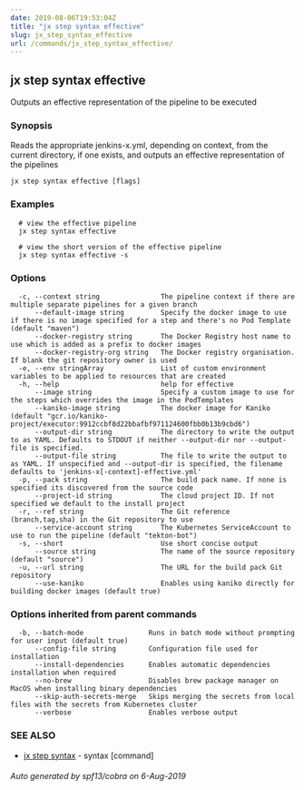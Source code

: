 ```yaml
---
date: 2019-08-06T19:53:04Z
title: "jx step syntax effective"
slug: jx_step_syntax_effective
url: /commands/jx_step_syntax_effective/
---
```

## jx step syntax effective

Outputs an effective representation of the pipeline to be executed

### Synopsis

Reads the appropriate jenkins-x.yml, depending on context, from the current directory, if one exists, and outputs an effective representation of the pipelines

```
jx step syntax effective [flags]
```

### Examples

```
  # view the effective pipeline
  jx step syntax effective
  
  # view the short version of the effective pipeline
  jx step syntax effective -s
```

### Options

```
  -c, --context string               The pipeline context if there are multiple separate pipelines for a given branch
      --default-image string         Specify the docker image to use if there is no image specified for a step and there's no Pod Template (default "maven")
      --docker-registry string       The Docker Registry host name to use which is added as a prefix to docker images
      --docker-registry-org string   The Docker registry organisation. If blank the git repository owner is used
  -e, --env stringArray              List of custom environment variables to be applied to resources that are created
  -h, --help                         help for effective
      --image string                 Specify a custom image to use for the steps which overrides the image in the PodTemplates
      --kaniko-image string          The docker image for Kaniko (default "gcr.io/kaniko-project/executor:9912ccbf8d22bbafbf971124600fbb0b13b9cbd6")
      --output-dir string            The directory to write the output to as YAML. Defaults to STDOUT if neither --output-dir nor --output-file is specified.
      --output-file string           The file to write the output to as YAML. If unspecified and --output-dir is specified, the filename defaults to 'jenkins-x[-context]-effective.yml'
  -p, --pack string                  The build pack name. If none is specified its discovered from the source code
      --project-id string            The cloud project ID. If not specified we default to the install project
  -r, --ref string                   The Git reference (branch,tag,sha) in the Git repository to use
      --service-account string       The Kubernetes ServiceAccount to use to run the pipeline (default "tekton-bot")
  -s, --short                        Use short concise output
      --source string                The name of the source repository (default "source")
  -u, --url string                   The URL for the build pack Git repository
      --use-kaniko                   Enables using kaniko directly for building docker images (default true)
```

### Options inherited from parent commands

```
  -b, --batch-mode                Runs in batch mode without prompting for user input (default true)
      --config-file string        Configuration file used for installation
      --install-dependencies      Enables automatic dependencies installation when required
      --no-brew                   Disables brew package manager on MacOS when installing binary dependencies
      --skip-auth-secrets-merge   Skips merging the secrets from local files with the secrets from Kubernetes cluster
      --verbose                   Enables verbose output
```

### SEE ALSO

* [jx step syntax](/commands/jx_step_syntax/)	 - syntax [command]

###### Auto generated by spf13/cobra on 6-Aug-2019
